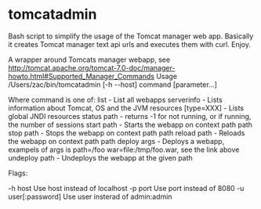 tomcatadmin
===========

Bash script to simplify the usage of the Tomcat manager web app.
Basically it creates Tomcat manager text api urls and executes them with curl. 
Enjoy.


A wrapper around Tomcats manager webapp, see http://tomcat.apache.org/tomcat-7.0-doc/manager-howto.html#Supported_Manager_Commands 
Usage /Users/zac/bin/tomcatadmin [-h --host] command [parameter...]

Where command is one of:
  list                  - List all webapps
  serverinfo            - Lists information about Tomcat, OS and the JVM
  resources [type=XXX]  - Lists global JNDI resources
  status path           - returns -1 for not running, or if running, the number of sessions
  start path            - Starts the webapp on context path path
  stop path             - Stops  the webapp on context path path
  reload path           - Reloads the webapp on context path path
  deploy args           - Deploys a webapp, exampels of args is path=/foo war=file:/tmp/foo.war, see the link above
  undeploy path         - Undeploys the webapp at the given path

Flags:

-h host                Use host instead of localhost
-p port                Use port instead of 8080
-u user[:password]     Use user insterad of admin:admin
 
